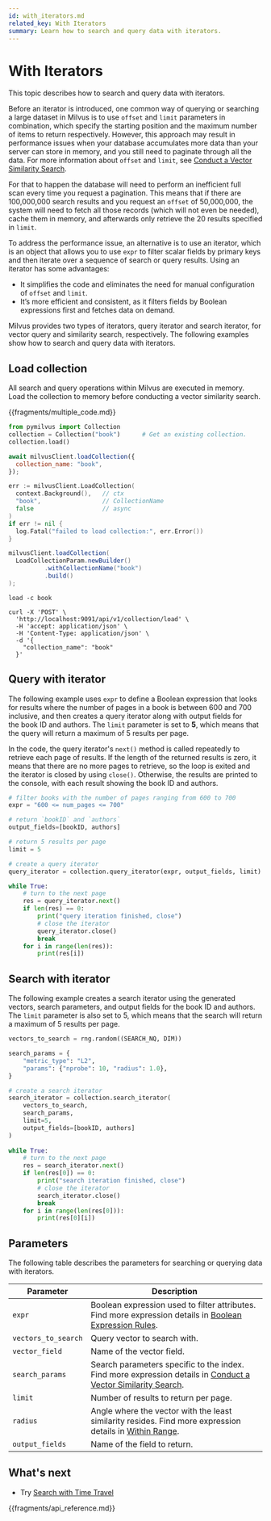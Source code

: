 ```yaml
---
id: with_iterators.md
related_key: With Iterators
summary: Learn how to search and query data with iterators. 
---
```


# With Iterators

This topic describes how to search and query data with iterators.

Before an iterator is introduced, one common way of querying or searching a large dataset in Milvus is to use `offset` and `limit` parameters in combination, which specify the starting position and the maximum number of items to return respectively. However, this approach may result in performance issues when your database accumulates more data than your server can store in memory, and you still need to paginate through all the data. For more information about `offset` and `limit`, see [Conduct a Vector Similarity Search](../../userGuide/search/search.md#prepare-search-parameters).

For that to happen the database will need to perform an inefficient full scan every time you request a pagination. This means that if there are 100,000,000 search results and you request an `offset` of 50,000,000, the system will need to fetch all those records (which will not even be needed), cache them in memory, and afterwards only retrieve the 20 results specified in `limit`.

To address the performance issue, an alternative is to use an iterator, which is an object that allows you to use `expr` to filter scalar fields by primary keys and then iterate over a sequence of search or query results. Using an iterator has some advantages:

- It simplifies the code and eliminates the need for manual configuration of `offset` and `limit`.
- It’s more efficient and consistent, as it filters fields by Boolean expressions first and fetches data on demand.

Milvus provides two types of iterators, query iterator and search iterator, for vector query and similarity search, respectively. The following examples show how to search and query data with iterators.

## Load collection

All search and query operations within Milvus are executed in memory. Load the collection to memory before conducting a vector similarity search.

{{fragments/multiple_code.md}}

```python
from pymilvus import Collection
collection = Collection("book")      # Get an existing collection.
collection.load()
```

```javascript
await milvusClient.loadCollection({
  collection_name: "book",
});
```

```go
err := milvusClient.LoadCollection(
  context.Background(),   // ctx
  "book",                 // CollectionName
  false                   // async
)
if err != nil {
  log.Fatal("failed to load collection:", err.Error())
}
```

```java
milvusClient.loadCollection(
  LoadCollectionParam.newBuilder()
          .withCollectionName("book")
          .build()
);
```

```shell
load -c book
```

```curl
curl -X 'POST' \
  'http://localhost:9091/api/v1/collection/load' \
  -H 'accept: application/json' \
  -H 'Content-Type: application/json' \
  -d '{
    "collection_name": "book"
  }'
```

## Query with iterator

The following example uses `expr` to define a Boolean expression that looks for results where the number of pages in a book is between 600 and 700 inclusive, and then creates a query iterator along with output fields for the book ID and authors. The `limit` parameter is set to **5**, which means that the query will return a maximum of 5 results per page.

In the code, the query iterator's `next()` method is called repeatedly to retrieve each page of results. If the length of the returned results is zero, it means that there are no more pages to retrieve, so the loop is exited and the iterator is closed by using `close()`. Otherwise, the results are printed to the console, with each result showing the book ID and authors.

```python
# filter books with the number of pages ranging from 600 to 700
expr = "600 <= num_pages <= 700"

# return `bookID` and `authors`
output_fields=[bookID, authors]

# return 5 results per page
limit = 5

# create a query iterator
query_iterator = collection.query_iterator(expr, output_fields, limit)

while True:
    # turn to the next page
    res = query_iterator.next()
    if len(res) == 0:
        print("query iteration finished, close")
        # close the iterator
        query_iterator.close()
        break
    for i in range(len(res)):
        print(res[i])
```

## Search with iterator

The following example creates a search iterator using the generated vectors, search parameters, and output fields for the book ID and authors. The `limit` parameter is also set to 5, which means that the search will return a maximum of 5 results per page.

```python
vectors_to_search = rng.random((SEARCH_NQ, DIM))

search_params = {
    "metric_type": "L2",
    "params": {"nprobe": 10, "radius": 1.0},
}

# create a search iterator
search_iterator = collection.search_iterator(
    vectors_to_search,
    search_params,
    limit=5,
    output_fields=[bookID, authors]
)
                                             
while True:
    # turn to the next page
    res = search_iterator.next()
    if len(res[0]) == 0:
        print("search iteration finished, close")
        # close the iterator
        search_iterator.close()
        break
    for i in range(len(res[0])):
        print(res[0][i])
```

## Parameters

The following table describes the parameters for searching or querying data with iterators.

| Parameter | Description |
| --- | --- |
| `expr` | Boolean expression used to filter attributes. Find more expression details in [Boolean Expression Rules](../../reference/boolean.md). |
| `vectors_to_search` | Query vector to search with. |
| `vector_field` | Name of the vector field. |
| `search_params` | Search parameters specific to the index. Find more expression details in [Conduct a Vector Similarity Search](../../userGuide/search/search.md#prepare-search-parameters). |
| `limit` | Number of results to return per page. |
| `radius` | Angle where the vector with the least similarity resides. Find more expression details in [Within Range](../../userGuide/search/within_range.md#configure-a-range-for-vector-filtering). |
| `output_fields` | Name of the field to return. |

## What's next

- Try [Search with Time Travel](timetravel.md)

{{fragments/api_reference.md}}
